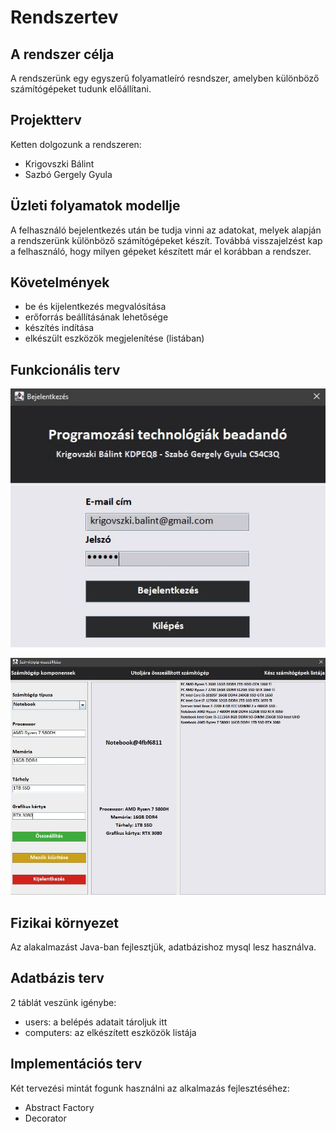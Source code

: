 # Rendszertev

## A rendszer célja

A rendszerünk egy egyszerű folyamatleíró resndszer, amelyben különböző számítógépeket tudunk előállítani.

## Projektterv

Ketten dolgozunk a rendszeren:
- Krigovszki Bálint
- Sazbó Gergely Gyula

## Üzleti folyamatok modellje

A felhasználó bejelentkezés után be tudja vinni az adatokat, melyek alapján a rendszerünk különböző számítógépeket készít. Továbbá visszajelzést kap a felhasználó, hogy milyen gépeket készített már el korábban a rendszer.

## Követelmények

- be és kijelentkezés megvalósítása
- erőforrás beállításának lehetősége
- készítés indítása
- elkészült eszközök megjelenítése (listában)

## Funkcionális terv

![login](loginWindow.jpg)


![window](mainWindow.jpg)


## Fizikai környezet

Az alakalmazást Java-ban fejlesztjük, adatbázishoz mysql lesz használva.

## Adatbázis terv

2 táblát veszünk igénybe:
- users: a belépés adatait tároljuk itt
- computers: az elkészített eszközök listája

## Implementációs terv

Két tervezési mintát fogunk használni az alkalmazás fejlesztéséhez:
- Abstract Factory
- Decorator

